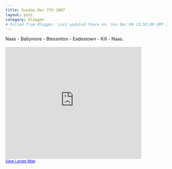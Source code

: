 ```yaml
---
title: Sunday Dec 7th 2007
layout: post
category: blogger
# Pulled from Blogger. Last updated there on: Sun Dec 09 13:55:00 GMT 2007
---
```

Naas - Ballymore - Blessinton - Eadestown - Kill - Naas.<br /><br /><iframe width="425" height="350" frameborder="0" scrolling="no" marginheight="0" marginwidth="0" src="http://maps.google.com/maps/ms?hl=en&amp;ptab=2&amp;ie=UTF8&amp;msa=0&amp;msid=103327432324011152434.000440daa299336c2fb52&amp;om=1&amp;ll=53.173882,-6.599349&amp;spn=0.143225,0.128402&amp;output=embed&amp;s=AARTsJpzZJUNzF_rHr9sjx04dSZ540I8wA"></iframe><br /><small><a href="http://maps.google.com/maps/ms?hl=en&amp;ptab=2&amp;ie=UTF8&amp;msa=0&amp;msid=103327432324011152434.000440daa299336c2fb52&amp;om=1&amp;ll=53.173882,-6.599349&amp;spn=0.143225,0.128402&amp;source=embed" style="color:#0000FF;text-align:left">View Larger Map</a></small>
